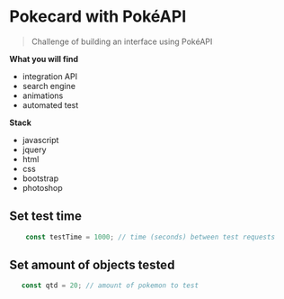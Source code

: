 
# Pokecard with PokéAPI

> Challenge of building an interface using PokéAPI


**What you will find**

- integration API
- search engine
- animations
- automated test

**Stack**

- javascript
- jquery
- html
- css
- bootstrap
- photoshop



## Set test time 

```javascript
    const testTime = 1000; // time (seconds) between test requests
```
## Set amount of objects tested

```javascript
   const qtd = 20; // amount of pokemon to test
```
